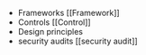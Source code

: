 - Frameworks [[Framework]]
- Controls [[Control]]
- Design principles
- security audits [[security audit]]


